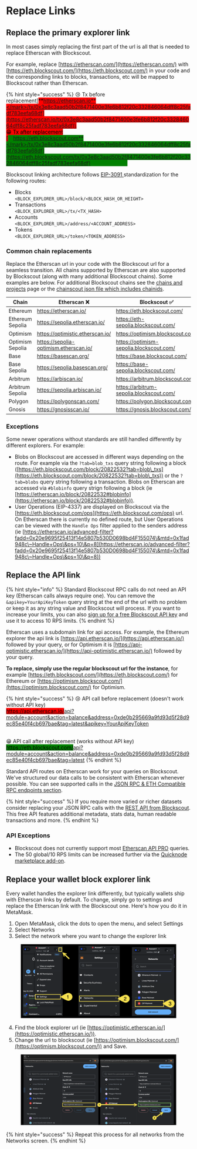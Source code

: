 # Replace Links

## Replace the primary explorer link

In most cases simply replacing the first part of the url is all that is needed to replace Etherscan with Blockscout.

For example, replace [https://etherscan.com/](https://etherscan.com/) with [https://eth.blockscout.com/](https://eth.blockscout.com/) in your code and the corresponding links to blocks, transactions, etc will be mapped to Blockscout rather than Etherscan.

{% hint style="success" %}
😢 Tx before replacement[<mark style="background-color:red;">**https://etherscan.io**</mark>/tx/0x3e8c3aad50b2f8471400e3fe6b812f20c332846064dff8c25fadf783eefa68df](https://etherscan.io/tx/0x3e8c3aad50b2f8471400e3fe6b812f20c332846064dff8c25fadf783eefa68df)\
\
😁 Tx after replacement\
[<mark style="color:green;background-color:green;">**https://eth.blockscout.com**</mark>/tx/0x3e8c3aad50b2f8471400e3fe6b812f20c332846064dff8c25fadf783eefa68df](https://eth.blockscout.com/tx/0x3e8c3aad50b2f8471400e3fe6b812f20c332846064dff8c25fadf783eefa68df)
{% endhint %}

Blockscout linking architecture follows [EIP-3091 ](https://eips.ethereum.org/EIPS/eip-3091)standardization for the following routes:

* Blocks \
  `<BLOCK_EXPLORER_URL>/block/<BLOCK_HASH_OR_HEIGHT>`
* Transactions\
  `<BLOCK_EXPLORER_URL>/tx/<TX_HASH>`
* Accounts\
  `<BLOCK_EXPLORER_URL>/address/<ACCOUNT_ADDRESS>`
* Tokens\
  `<BLOCK_EXPLORER_URL>/token/<TOKEN_ADDRESS>`

### Common chain replacements

Replace the Etherscan url in your code with the Blockscout url for a seamless transition. All chains supported by Etherscan are also supported by Blockscout (along with many additional Blockscout chains). Some examples are below. For additional Blockscout chains see the [chains and projects](https://www.blockscout.com/chains-and-projects) page or the [chainscout json file which includes chainids](https://github.com/blockscout/chainscout/blob/main/data/chains.json).

<table><thead><tr><th width="126">Chain</th><th>Etherscan ❌</th><th>Blockscout ✅</th></tr></thead><tbody><tr><td>Ethereum</td><td><a href="https://etherscan.io/">https://etherscan.io/</a></td><td><a href="https://eth.blockscout.com/">https://eth.blockscout.com/</a></td></tr><tr><td>Ethereum Sepolia</td><td><a href="https://sepolia.etherscan.io/">https://sepolia.etherscan.io/</a></td><td><a href="https://eth-sepolia.blockscout.com/">https://eth-sepolia.blockscout.com/</a></td></tr><tr><td>Optimism</td><td><a href="https://optimistic.etherscan.io/">https://optimistic.etherscan.io/</a></td><td><a href="https://optimism.blockscout.com/">https://optimism.blockscout.com/</a></td></tr><tr><td>Optimism Sepolia</td><td><a href="https://sepolia-optimism.etherscan.io/">https://sepolia-optimism.etherscan.io/</a></td><td><a href="https://optimism-sepolia.blockscout.com/">https://optimism-sepolia.blockscout.com/</a></td></tr><tr><td>Base</td><td><a href="https://basescan.org/">https://basescan.org/</a></td><td><a href="https://base.blockscout.com/">https://base.blockscout.com/</a></td></tr><tr><td>Base Sepolia</td><td><a href="https://sepolia.basescan.org/">https://sepolia.basescan.org/</a></td><td><a href="https://base-sepolia.blockscout.com/">https://base-sepolia.blockscout.com/</a></td></tr><tr><td>Arbitrum</td><td><a href="https://arbiscan.io/">https://arbiscan.io/</a></td><td><a href="https://arbitrum.blockscout.com/">https://arbitrum.blockscout.com/</a></td></tr><tr><td>Arbitrum Sepolia</td><td><a href="https://sepolia.arbiscan.io/">https://sepolia.arbiscan.io/</a></td><td><a href="https://arbitrum-sepolia.blockscout.com/">https://arbitrum-sepolia.blockscout.com/</a></td></tr><tr><td>Polygon</td><td><a href="https://polygonscan.com/">https://polygonscan.com/</a></td><td><a href="https://polygon.blockscout.com/">https://polygon.blockscout.com/</a></td></tr><tr><td>Gnosis</td><td><a href="https://gnosisscan.io/">https://gnosisscan.io/</a></td><td><a href="https://gnosis.blockscout.com/">https://gnosis.blockscout.com/</a></td></tr></tbody></table>

### Exceptions

Some newer operations without standards are still handled differently by different explorers. For example:

* Blobs on Blockscout are accessed in different ways depending on the route. For example via the `?tab=blob_txs` query string following a block ([https://eth.blockscout.com/block/20822532?tab=blob\_txs](https://eth.blockscout.com/block/20822532?tab=blob\_txs)) or the `?tab=blobs` query string following a transaction. Blobs on Etherscan are accessed via `#blobinfo` query strign following a block (ie [https://etherscan.io/block/20822532#blobinfo](https://etherscan.io/block/20822532#blobinfo)).
* User Operations (EIP-4337) are displayed on Blockscout via the [https://eth.blockscout.com/ops](https://eth.blockscout.com/ops) url. On Etherscan there is currently no defined route, but User Operations can be viewed with the `Handle Ops` filter applied to the senders address (ie [https://etherscan.io/advanced-filter?fadd=0x20e9695f25413f14e5807b530D0698bd4F155074\&mtd=0x1fad948c\~Handle+Ops\&ps=10\&p=8](https://etherscan.io/advanced-filter?fadd=0x20e9695f25413f14e5807b530D0698bd4F155074\&mtd=0x1fad948c\~Handle+Ops\&ps=10\&p=8))

## Replace the API link

{% hint style="info" %}
Standard Blockscout RPC calls do not need an API key (Etherscan calls always require one). You can remove the `&apikey=YourApiKeyToken` query string at the end of the url with no problem or keep it as any string value and Blockscout will process. If you want to increase your limits, you can also [sign up for a free Blockscout API key](../using-blockscout/my-account/api-keys.md) and use it to access 10 RPS limits.
{% endhint %}

Etherscan uses a subdomain link for api access. For example, the Ethereum explorer the api link is [https://api.etherscan.io/](https://api.etherscan.io/) followed by your query, or for Optimism it is [https://api-optimistic.etherscan.io/](https://api-optimistic.etherscan.io/) followed by your query.&#x20;

**To replace, simply use the regular blockscout url for the instance**, for example [https://eth.blockscout.com/](https://eth.blockscout.com/) for Ethereum or [https://optimism.blockscout.com/](https://optimism.blockscout.com/) for Optimism.

{% hint style="success" %}
😢 API call before replacement (doesn't work without API key)\
[<mark style="background-color:red;">https://api.etherscan.io/</mark>api?module=account\&action=balance\&address=0xde0b295669a9fd93d5f28d9ec85e40f4cb697bae\&tag=latest\&apikey=YourApiKeyToken](https://api.etherscan.io/api?module=account\&action=balance\&address=0xde0b295669a9fd93d5f28d9ec85e40f4cb697bae\&tag=latest\&apikey=YourApiKeyToken)

\
😁 API call after replacement (works without API key)\
[<mark style="background-color:green;">https://eth.blockscout.com/</mark>api?module=account\&action=balance\&address=0xde0b295669a9fd93d5f28d9ec85e40f4cb697bae\&tag=latest](https://eth.blockscout.com/api?module=account\&action=balance\&address=0xde0b295669a9fd93d5f28d9ec85e40f4cb697bae\&tag=latest)
{% endhint %}

Standard API routes on Etherscan work for your queries on Blockscout. We've structured our data calls to be consistent with Etherscan whenever possible. You can see supported calls in the [JSON RPC & ETH Compatible RPC endpoints section](apis/rpc/).

{% hint style="success" %}
If you require more varied or richer datasets consider replacing your JSON RPC calls with the [REST API from Blockscout](apis/rest/). This free API features additional metadata, stats data, human readable transactions and more.&#x20;
{% endhint %}

### API Exceptions&#x20;

* Blockscout does not currently support most [Etherscan API PRO](https://docs.etherscan.io/api-pro/etherscan-api-pro) queries.
* The 50 global/10 RPS limits can be increased further via the [Quicknode marketplace add-on](https://marketplace.quicknode.com/add-on/blockscout-json-rpc-api).

## Replace your wallet block explorer link

Every wallet handles the explorer link differently, but typically wallets ship with Etherscan links by default. To change, simply go to settings and replace the Etherscan link with the Blockscout one. Here's how you do it in MetaMask.

1. Open MetaMask, click the dots to open the menu, and select Settings
2. Select Networks
3. Select the network where you want to change the explorer link

<figure><img src="../.gitbook/assets/metamask-change-links-1.png" alt=""><figcaption></figcaption></figure>

4. Find the block explorer url (ie [https://optimistic.etherscan.io/](https://optimistic.etherscan.io/)).
5. Change the url to blockscout (ie [https://optimism.blockscout.com/](https://optimism.blockscout.com/)) and Save.

<figure><img src="../.gitbook/assets/change-networks-mm.png" alt=""><figcaption></figcaption></figure>

{% hint style="success" %}
Repeat this process for all networks from the Networks screen.
{% endhint %}
